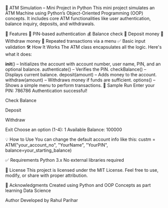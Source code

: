 🏧 ATM Simulation – Mini Project in Python
This mini project simulates an ATM Machine using Python’s Object-Oriented Programming (OOP) concepts. It includes core ATM functionalities like user authentication, balance inquiry, deposits, and withdrawals.

🚀 Features
🔐 PIN-based authentication
💰 Balance check
💸 Deposit money
🏧 Withdraw money
🔁 Repeated transactions via a menu
✅ Basic input validation
🛠️ How It Works
The ATM class encapsulates all the logic. Here's what it does:

__init__() – Initializes the account with account number, user name, PIN, and an optional balance.
authenticate() – Verifies the PIN.
checkBalance() – Displays current balance.
deposit(amount) – Adds money to the account.
withdraw(amount) – Withdraws money if funds are sufficient.
options() – Shows a simple menu to perform transactions.
📌 Sample Run
Enter your PIN: 786786
Authentication successful!

Check Balance

Deposit

Withdraw

Exit
Choose an option (1-4): 1
Available Balance: 100000

💡 How to Use
You can change the default account info like this:
custm = ATM("your_account_no", "YourName", "YourPIN", balance=your_starting_balance)

✅ Requirements
Python 3.x
No external libraries required

📜 License
This project is licensed under the MIT License. Feel free to use, modify, or share with proper attribution.

🙌 Acknowledgments
Created using Python and OOP Concepts as part learning Data Science

Author
Developed by Rahul Parihar
